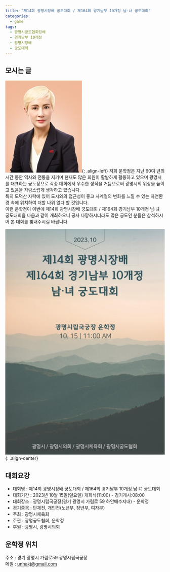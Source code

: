 ```yaml
---
title: "제14회 광명시장배 궁도대회 / 제164회 경기남부 10개정 남·녀 궁도대회"
categories:
  - game
tags:
  - 광명시궁도협회장배
  - 경기남부 10개정
  - 광명시장배
  - 궁도대회
---
```


## 모시는 글

![운학정 제19대 사두 김인섭](/assets/images/about/sadu19_2023.jpg "운학정 제19대 사두 김인섭"){: .align-left}
저희 운학정은 지난 60여 년의 시간 동안 역사와 전통을 지키며 현재도 많은 회원이 활발하게 활동하고 있으며 광명시를 대표하는 궁도장으로 각종 대회에서 우수한 성적을 거둠으로써 광명시의 위상을 높이고 있음을 자랑스럽게 생각하고 있습니다.   
특히 도덕산 자락에 있어 도시와의 접근성이 좋고 사계절의 변화를 느낄 수 있는 자연환경 속에 위치하여 더할 나위 없다 할 것입니다.   
이런 운학정이 이번에 제14회 광명시장배 궁도대회 / 제164회 경기남부 10개정 남·녀 궁도대회을 다음과 같이 개최하오니 공사 다망하시더라도 많은 궁도인 분들은 참석하시어 본 대회를 빛내주시길 바랍니다.   

![제4회 광명시궁도협회장배 궁도대회](/assets/images/game/chairman14_gyeonggi10.jpg "운학정 사두취임 궁도대회"){: .align-center}

## 대회요강

- 대회명 : 제14회 광명시장배 궁도대회 / 제164회 경기남부 10개정 남·녀 궁도대회
- 대회기간 : 2023년 10월 15일(일요일) 개회식(11:00) - 경기개시:08:00
- 대회장소 : 광명시립국궁장(경기 광명시 가림로 59 하안배수지내) - 운학정
- 경기종목 : 단체전, 개인전(노년부, 장년부, 여자부)
- 주최 : 광명시체육회
- 주관 : 광명궁도협회, 운학정
- 후원 : 광명시, 광명시의회

## 운학정 위치

주소 : 경기 광명시 가림로59 광명시립국궁장    
메일 : <unhakj@gmail.com>    

<!-- * 카카오맵 - 지도퍼가기 -->
<!-- 1. 지도 노드 -->
<div id="daumRoughmapContainer1619237575497" class="root_daum_roughmap root_daum_roughmap_landing"></div>

<!--
	1. 설치 스크립트
	* 지도 퍼가기 서비스를 2개 이상 넣을 경우, 설치 스크립트는 하나만 삽입합니다.
-->
<script charset="UTF-8" class="daum_roughmap_loader_script" src="https://ssl.daumcdn.net/dmaps/map_js_init/roughmapLoader.js"></script>

<!-- 3. 실행 스크립트 -->
<script charset="UTF-8">
	new daum.roughmap.Lander({
		"timestamp" : "1619237575497",
		"key" : "25hpn",
		"mapWidth" : "640",
		"mapHeight" : "360"
	}).render();
</script>